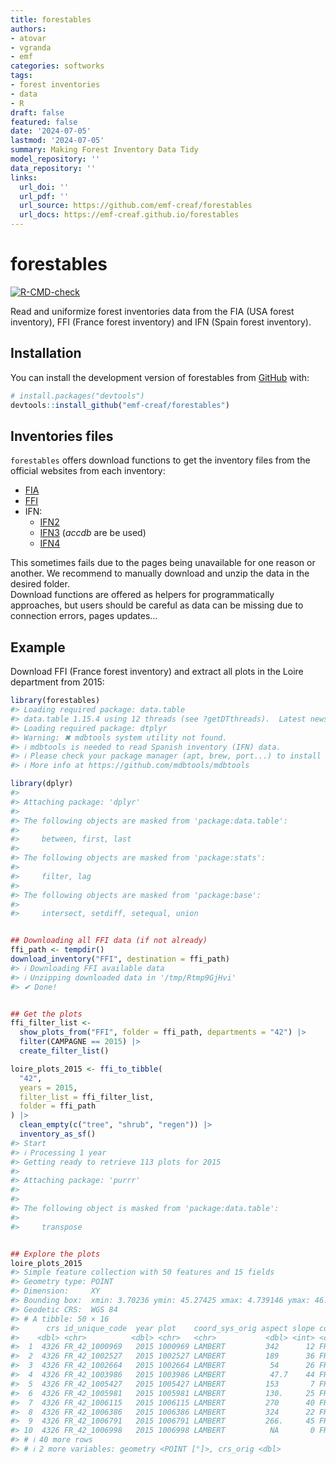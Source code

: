 ```yaml
---
title: forestables
authors:
- atovar
- vgranda
- emf
categories: softworks
tags:
- forest inventories
- data
- R
draft: false
featured: false
date: '2024-07-05'
lastmod: '2024-07-05'
summary: Making Forest Inventory Data Tidy
model_repository: ''
data_repository: ''
links:
  url_doi: ''
  url_pdf: ''
  url_source: https://github.com/emf-creaf/forestables
  url_docs: https://emf-creaf.github.io/forestables
---
```

# forestables

[![R-CMD-check](https://github.com/emf-creaf/forestables/actions/workflows/R-CMD-check-main.yaml/badge.svg)](https://github.com/emf-creaf/forestables/actions/workflows/R-CMD-check-main.yaml)

Read and uniformize forest inventories data from the FIA (USA forest
inventory), FFI (France forest inventory) and IFN (Spain forest
inventory).

## Installation

You can install the development version of forestables from
[GitHub](https://github.com/emf-creaf/forestables) with:

``` r
# install.packages("devtools")
devtools::install_github("emf-creaf/forestables")
```

## Inventories files

`forestables` offers download functions to get the inventory files from
the official websites from each inventory:

- [FIA](https://www.fs.usda.gov/research/products/dataandtools/tools/fia-datamart)  
- [FFI](https://inventaire-forestier.ign.fr/dataifn/?lang=en)  
- IFN:
  - [IFN2](https://www.miteco.gob.es/es/biodiversidad/servicios/banco-datos-naturaleza/informacion-disponible/ifn2_descargas.html)
  - [IFN3](https://www.miteco.gob.es/es/biodiversidad/servicios/banco-datos-naturaleza/informacion-disponible/ifn3_bbdd_descargas_htm.html)
    (*accdb* are be used)
  - [IFN4](https://www.miteco.gob.es/es/biodiversidad/temas/inventarios-nacionales/inventario-forestal-nacional/cuarto_inventario.html)

This sometimes fails due to the pages being unavailable for one reason
or another. We recommend to manually download and unzip the data in the
desired folder.  
Download functions are offered as helpers for programmatically
approaches, but users should be careful as data can be missing due to
connection errors, pages updates…

## Example

Download FFI (France forest inventory) and extract all plots in the
Loire department from 2015:

``` r
library(forestables)
#> Loading required package: data.table
#> data.table 1.15.4 using 12 threads (see ?getDTthreads).  Latest news: r-datatable.com
#> Loading required package: dtplyr
#> Warning: ✖ mdbtools system utility not found.
#> ℹ mdbtools is needed to read Spanish inventory (IFN) data.
#> ℹ Please check your package manager (apt, brew, port...) to install it.
#> ℹ More info at https://github.com/mdbtools/mdbtools
```

``` r
library(dplyr)
#> 
#> Attaching package: 'dplyr'
#> 
#> The following objects are masked from 'package:data.table':
#> 
#>     between, first, last
#> 
#> The following objects are masked from 'package:stats':
#> 
#>     filter, lag
#> 
#> The following objects are masked from 'package:base':
#> 
#>     intersect, setdiff, setequal, union
```

``` r

## Downloading all FFI data (if not already)
ffi_path <- tempdir()
download_inventory("FFI", destination = ffi_path)
#> ℹ Downloading FFI available data
#> ℹ Unzipping downloaded data in '/tmp/Rtmp9GjHvi'
#> ✔ Done!
```

``` r

## Get the plots
ffi_filter_list <-
  show_plots_from("FFI", folder = ffi_path, departments = "42") |>
  filter(CAMPAGNE == 2015) |>
  create_filter_list()

loire_plots_2015 <- ffi_to_tibble(
  "42",
  years = 2015,
  filter_list = ffi_filter_list,
  folder = ffi_path
) |>
  clean_empty(c("tree", "shrub", "regen")) |>
  inventory_as_sf()
#> Start
#> ℹ Processing 1 year
#> Getting ready to retrieve 113 plots for 2015
#> 
#> Attaching package: 'purrr'
#> 
#> 
#> The following object is masked from 'package:data.table':
#> 
#>     transpose
```

``` r

## Explore the plots
loire_plots_2015
#> Simple feature collection with 50 features and 15 fields
#> Geometry type: POINT
#> Dimension:     XY
#> Bounding box:  xmin: 3.70236 ymin: 45.27425 xmax: 4.739146 ymax: 46.20189
#> Geodetic CRS:  WGS 84
#> # A tibble: 50 × 16
#>      crs id_unique_code  year plot    coord_sys_orig aspect slope country dep   dep_name visite tree               understory regen   
#>    <dbl> <chr>          <dbl> <chr>   <chr>           <dbl> <int> <chr>   <chr> <chr>     <int> <list>             <list>     <list>  
#>  1  4326 FR_42_1000969   2015 1000969 LAMBERT         342      12 FR      42    Loire         1 <tibble [31 × 10]> <tibble>   <tibble>
#>  2  4326 FR_42_1002527   2015 1002527 LAMBERT         189      36 FR      42    Loire         1 <tibble [22 × 10]> <tibble>   <tibble>
#>  3  4326 FR_42_1002664   2015 1002664 LAMBERT          54      26 FR      42    Loire         1 <tibble [13 × 10]> <tibble>   <tibble>
#>  4  4326 FR_42_1003986   2015 1003986 LAMBERT          47.7    44 FR      42    Loire         1 <tibble [23 × 10]> <tibble>   <tibble>
#>  5  4326 FR_42_1005427   2015 1005427 LAMBERT         153       7 FR      42    Loire         1 <tibble [26 × 10]> <tibble>   <tibble>
#>  6  4326 FR_42_1005981   2015 1005981 LAMBERT         130.     25 FR      42    Loire         1 <tibble [27 × 10]> <tibble>   <tibble>
#>  7  4326 FR_42_1006115   2015 1006115 LAMBERT         270      40 FR      42    Loire         1 <tibble [30 × 10]> <tibble>   <tibble>
#>  8  4326 FR_42_1006386   2015 1006386 LAMBERT         324      22 FR      42    Loire         1 <tibble [14 × 10]> <tibble>   <tibble>
#>  9  4326 FR_42_1006791   2015 1006791 LAMBERT         266.     45 FR      42    Loire         1 <tibble [5 × 10]>  <tibble>   <tibble>
#> 10  4326 FR_42_1006998   2015 1006998 LAMBERT          NA       0 FR      42    Loire         1 <tibble [7 × 10]>  <tibble>   <tibble>
#> # ℹ 40 more rows
#> # ℹ 2 more variables: geometry <POINT [°]>, crs_orig <dbl>
```
